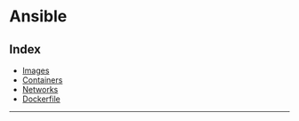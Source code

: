 # Ansible

## Index

-   [Images](#images)
-   [Containers](#containers)
-   [Networks](#networks)
-   [Dockerfile](#dockerfile)

---
